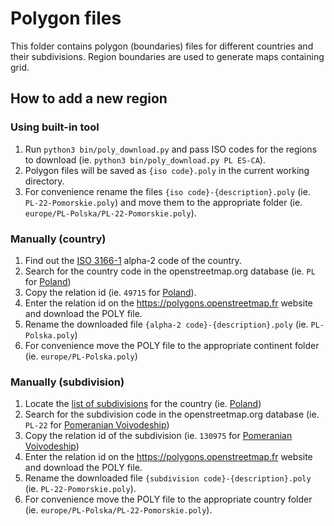 # Polygon files
This folder contains polygon (boundaries) files for different countries and their subdivisions. Region boundaries are used to generate maps containing grid.

## How to add a new region
### Using built-in tool
1. Run `python3 bin/poly_download.py` and pass ISO codes for the regions to download (ie. `python3 bin/poly_download.py PL ES-CA`). 
2. Polygon files will be saved as `{iso code}.poly` in the current working directory.
3. For convenience rename the files `{iso code}-{description}.poly` (ie. `PL-22-Pomorskie.poly`) and move them to the appropriate folder (ie. `europe/PL-Polska/PL-22-Pomorskie.poly`).

### Manually (country)
1. Find out the [ISO 3166-1](https://en.wikipedia.org/wiki/ISO_3166-1) alpha-2 code of the country. 
2. Search for the country code in the openstreetmap.org database (ie. `PL` for [Poland](https://www.openstreetmap.org/search?query=PL))
3. Copy the relation id (ie. `49715` for [Poland](https://www.openstreetmap.org/relation/49715)).
4. Enter the relation id on the https://polygons.openstreetmap.fr website and download the POLY file. 
5. Rename the downloaded file `{alpha-2 code}-{description}.poly` (ie. `PL-Polska.poly`)
6. For convenience move the POLY file to the appropriate continent folder (ie. `europe/PL-Polska.poly`)

### Manually (subdivision)
1. Locate the [list of subdivisions](https://en.wikipedia.org/wiki/ISO_3166-1_alpha-2) for the country (ie. [Poland](https://en.wikipedia.org/wiki/ISO_3166-2:PL))
2. Search for the subdivision code in the openstreetmap.org database (ie. `PL-22` for [Pomeranian Voivodeship](https://www.openstreetmap.org/search?query=PL-22))
3. Copy the relation id of the subdivision (ie. `130975` for [Pomeranian Voivodeship](https://www.openstreetmap.org/relation/130975))
4. Enter the relation id on the https://polygons.openstreetmap.fr website and download the POLY file. 
5. Rename the downloaded file `{subdivision code}-{description}.poly` (ie. `PL-22-Pomorskie.poly`).
6. For convenience move the POLY file to the appropriate country folder (ie. `europe/PL-Polska/PL-22-Pomorskie.poly`).